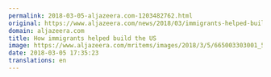 ```yaml
---
permalink: 2018-03-05-aljazeera.com-1203482762.html
original: https://www.aljazeera.com/news/2018/03/immigrants-helped-build-180305172025927.html
domain: aljazeera.com
title: How immigrants helped build the US
image: https://www.aljazeera.com/mritems/images/2018/3/5/665003303001_5745352909001_5745277407001-th.jpg
date: 2018-03-05 17:35:23
translations: en
---
```


